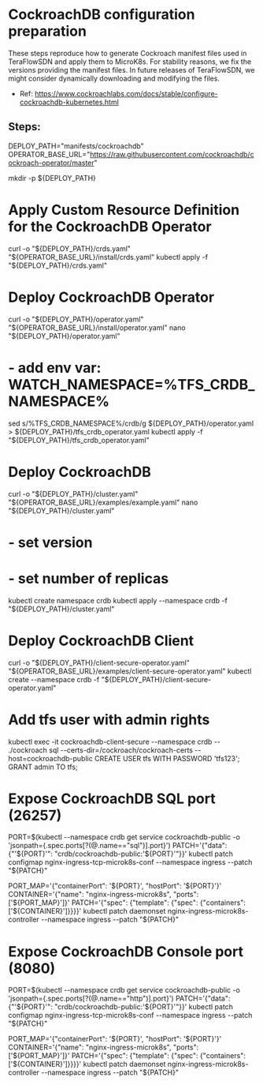# CockroachDB configuration preparation

These steps reproduce how to generate Cockroach manifest files used in TeraFlowSDN and apply them to MicroK8s.
For stability reasons, we fix the versions providing the manifest files.
In future releases of TeraFlowSDN, we might consider dynamically downloading and modifying the files.

- Ref: https://www.cockroachlabs.com/docs/stable/configure-cockroachdb-kubernetes.html

## Steps:

DEPLOY_PATH="manifests/cockroachdb"
OPERATOR_BASE_URL="https://raw.githubusercontent.com/cockroachdb/cockroach-operator/master"

mkdir -p ${DEPLOY_PATH}

# Apply Custom Resource Definition for the CockroachDB Operator
curl -o "${DEPLOY_PATH}/crds.yaml" "${OPERATOR_BASE_URL}/install/crds.yaml"
kubectl apply -f "${DEPLOY_PATH}/crds.yaml"

# Deploy CockroachDB Operator
curl -o "${DEPLOY_PATH}/operator.yaml" "${OPERATOR_BASE_URL}/install/operator.yaml"
nano "${DEPLOY_PATH}/operator.yaml"
# - add env var: WATCH_NAMESPACE=%TFS_CRDB_NAMESPACE%
sed s/%TFS_CRDB_NAMESPACE%/crdb/g ${DEPLOY_PATH}/operator.yaml > ${DEPLOY_PATH}/tfs_crdb_operator.yaml
kubectl apply -f "${DEPLOY_PATH}/tfs_crdb_operator.yaml"

# Deploy CockroachDB
curl -o "${DEPLOY_PATH}/cluster.yaml" "${OPERATOR_BASE_URL}/examples/example.yaml"
nano "${DEPLOY_PATH}/cluster.yaml"
# - set version
# - set number of replicas
kubectl create namespace crdb
kubectl apply --namespace crdb -f "${DEPLOY_PATH}/cluster.yaml"

# Deploy CockroachDB Client
curl -o "${DEPLOY_PATH}/client-secure-operator.yaml" "${OPERATOR_BASE_URL}/examples/client-secure-operator.yaml"
kubectl create --namespace crdb -f "${DEPLOY_PATH}/client-secure-operator.yaml"

# Add tfs user with admin rights
kubectl exec -it cockroachdb-client-secure --namespace crdb -- ./cockroach sql --certs-dir=/cockroach/cockroach-certs --host=cockroachdb-public
    CREATE USER tfs WITH PASSWORD 'tfs123';
    GRANT admin TO tfs;

# Expose CockroachDB SQL port (26257)
PORT=$(kubectl --namespace crdb get service cockroachdb-public -o 'jsonpath={.spec.ports[?(@.name=="sql")].port}')
PATCH='{"data": {"'${PORT}'": "crdb/cockroachdb-public:'${PORT}'"}}'
kubectl patch configmap nginx-ingress-tcp-microk8s-conf --namespace ingress --patch "${PATCH}"

PORT_MAP='{"containerPort": '${PORT}', "hostPort": '${PORT}'}'
CONTAINER='{"name": "nginx-ingress-microk8s", "ports": ['${PORT_MAP}']}'
PATCH='{"spec": {"template": {"spec": {"containers": ['${CONTAINER}']}}}}'
kubectl patch daemonset nginx-ingress-microk8s-controller --namespace ingress --patch "${PATCH}"

# Expose CockroachDB Console port (8080)
PORT=$(kubectl --namespace crdb get service cockroachdb-public -o 'jsonpath={.spec.ports[?(@.name=="http")].port}')
PATCH='{"data": {"'${PORT}'": "crdb/cockroachdb-public:'${PORT}'"}}'
kubectl patch configmap nginx-ingress-tcp-microk8s-conf --namespace ingress --patch "${PATCH}"

PORT_MAP='{"containerPort": '${PORT}', "hostPort": '${PORT}'}'
CONTAINER='{"name": "nginx-ingress-microk8s", "ports": ['${PORT_MAP}']}'
PATCH='{"spec": {"template": {"spec": {"containers": ['${CONTAINER}']}}}}'
kubectl patch daemonset nginx-ingress-microk8s-controller --namespace ingress --patch "${PATCH}"
